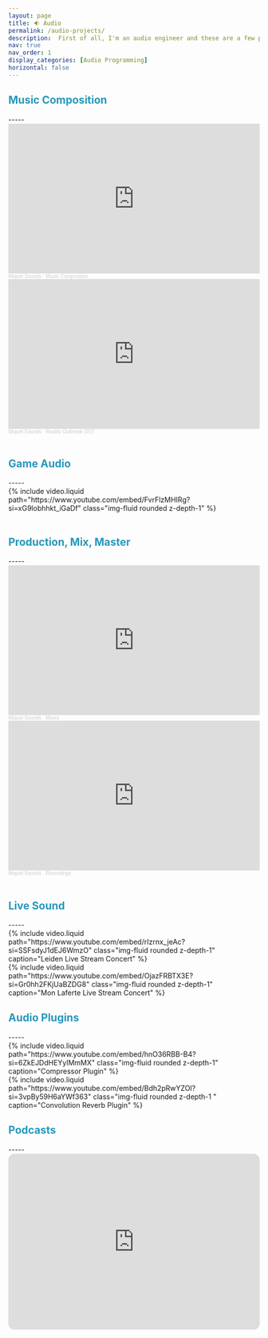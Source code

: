 ```yaml
---
layout: page
title: 🔉 Audio
permalink: /audio-projects/
description:  First of all, I'm an audio engineer and these are a few projects I've worked on. 
nav: true
nav_order: 1
display_categories: [Audio Programming]
horizontal: false
---
```




<h2 style="color: #2698ba;"> Music Composition </h2>
-----
<div class="container">
  <div class="row">
    <div class="col-6">
        <iframe width="100%" height="300" scrolling="no" frameborder="no" allow="autoplay" src="https://w.soundcloud.com/player/?url=https%3A//api.soundcloud.com/playlists/1601381686&color=%23ff5500&auto_play=false&hide_related=false&show_comments=true&show_user=true&show_reposts=false&show_teaser=true&visual=true"></iframe><div style="font-size: 10px; color: #cccccc;line-break: anywhere;word-break: normal;overflow: hidden;white-space: nowrap;text-overflow: ellipsis; font-family: Interstate,Lucida Grande,Lucida Sans Unicode,Lucida Sans,Garuda,Verdana,Tahoma,sans-serif;font-weight: 100;"><a href="https://soundcloud.com/miquelsounds" title="Miquel Sounds" target="_blank" style="color: #cccccc; text-decoration: none;">Miquel Sounds</a> · <a href="https://soundcloud.com/miquelsounds/sets/music-composition" title="Music Composition" target="_blank" style="color: #cccccc; text-decoration: none;">Music Composition</a></div>  
    </div>
    <div class="col-6">
        <iframe width="100%" height="300" scrolling="no" frameborder="no" allow="autoplay" src="https://w.soundcloud.com/player/?url=https%3A//api.soundcloud.com/playlists/1731877350&color=%23ff5500&auto_play=false&hide_related=false&show_comments=true&show_user=true&show_reposts=false&show_teaser=true&visual=true"></iframe><div style="font-size: 10px; color: #cccccc;line-break: anywhere;word-break: normal;overflow: hidden;white-space: nowrap;text-overflow: ellipsis; font-family: Interstate,Lucida Grande,Lucida Sans Unicode,Lucida Sans,Garuda,Verdana,Tahoma,sans-serif;font-weight: 100;"><a href="https://soundcloud.com/miquelsounds" title="Miquel Sounds" target="_blank" style="color: #cccccc; text-decoration: none;">Miquel Sounds</a> · <a href="https://soundcloud.com/miquelsounds/sets/reality-outbreak-ost" title="Reality Outbreak OST" target="_blank" style="color: #cccccc; text-decoration: none;">Reality Outbreak OST</a></div>
    </div>   
  </div>  
</div>

<br>

<h2 style="color: #2698ba;"> Game Audio </h2>
-----
<div class="container">
  <div class="row">
    <div class="col-12">
        {% include video.liquid path="https://www.youtube.com/embed/FvrFlzMHIRg?si=xG9lobhhkt_iGaDf" class="img-fluid rounded z-depth-1" %}
    </div>
  </div>
</div>

<br>

<h2 style="color: #2698ba;"> Production, Mix, Master </h2>
-----
<div class="container">
  <div class="row">
    <div class="col-6">
      <iframe width="100%" height="300" scrolling="no" frameborder="no" allow="autoplay" src="https://w.soundcloud.com/player/?url=https%3A//api.soundcloud.com/playlists/1891052738%3Fsecret_token%3Ds-sXTzjYWlkNM&color=%23851b1b&auto_play=false&hide_related=false&show_comments=true&show_user=true&show_reposts=false&show_teaser=true&visual=true"></iframe><div style="font-size: 10px; color: #cccccc;line-break: anywhere;word-break: normal;overflow: hidden;white-space: nowrap;text-overflow: ellipsis; font-family: Interstate,Lucida Grande,Lucida Sans Unicode,Lucida Sans,Garuda,Verdana,Tahoma,sans-serif;font-weight: 100;"><a href="https://soundcloud.com/miquelsounds" title="Miquel Sounds" target="_blank" style="color: #cccccc; text-decoration: none;">Miquel Sounds</a> · <a href="https://soundcloud.com/miquelsounds/sets/mixes/s-sXTzjYWlkNM" title="Mixes" target="_blank" style="color: #cccccc; text-decoration: none;">Mixes</a></div>
    </div>
    <div class="col-6">
      <iframe width="100%" height="300" scrolling="no" frameborder="no" allow="autoplay" src="https://w.soundcloud.com/player/?url=https%3A//api.soundcloud.com/playlists/1891050773%3Fsecret_token%3Ds-pEbUPXFMaot&color=%23851b1b&auto_play=false&hide_related=false&show_comments=true&show_user=true&show_reposts=false&show_teaser=true&visual=true"></iframe><div style="font-size: 10px; color: #cccccc;line-break: anywhere;word-break: normal;overflow: hidden;white-space: nowrap;text-overflow: ellipsis; font-family: Interstate,Lucida Grande,Lucida Sans Unicode,Lucida Sans,Garuda,Verdana,Tahoma,sans-serif;font-weight: 100;"><a href="https://soundcloud.com/miquelsounds" title="Miquel Sounds" target="_blank" style="color: #cccccc; text-decoration: none;">Miquel Sounds</a> · <a href="https://soundcloud.com/miquelsounds/sets/portafolio/s-pEbUPXFMaot" title="Recordings" target="_blank" style="color: #cccccc; text-decoration: none;">Recordings</a></div>
    </div>
  </div>
</div>

<br>

<h2 style="color: #2698ba;"> Live Sound </h2>
-----
<div class="container">
  <div class="row">
    <div class="col-6">
        {% include video.liquid path="https://www.youtube.com/embed/rIzrnx_jeAc?si=SSFsdyJ1dEJ6WmzO" class="img-fluid rounded z-depth-1" caption="Leiden Live Stream Concert" %}
    </div>
    <div class="col-6">
        {% include video.liquid path="https://www.youtube.com/embed/OjazFRBTX3E?si=Gr0hh2FKjUaBZDG8" class="img-fluid rounded z-depth-1" caption="Mon Laferte Live Stream Concert" %}
    </div>  
  </div>
</div>

<h2 style="color: #2698ba;"> Audio Plugins </h2>
-----
<div class="container">
  <div class="row">
    <div class="col-6">
        {% include video.liquid path="https://www.youtube.com/embed/hnO36RBB-B4?si=6ZkEJDdHEYylMmMX" class="img-fluid rounded z-depth-1" caption="Compressor Plugin" %}
    </div>
    <div class="col-6">
        {% include video.liquid path="https://www.youtube.com/embed/Bdh2pRwYZOI?si=3vpBy59H6aYWf363" class="img-fluid rounded z-depth-1 " caption="Convolution Reverb Plugin" %}
    </div>  
  </div>
</div>

<h2 style="color: #2698ba;"> Podcasts </h2>
-----
<div class="container">
  <div class="row">
    <iframe style="border-radius:12px" src="https://open.spotify.com/embed/show/6CaTFOK5RH3kJ9eRxUHi0p?utm_source=generator&theme=0&t=0" width="100%" height="352" frameBorder="0" allowfullscreen="" allow="autoplay; clipboard-write; encrypted-media; fullscreen; picture-in-picture" loading="lazy"></iframe> 
  </div>
</div>

<br>